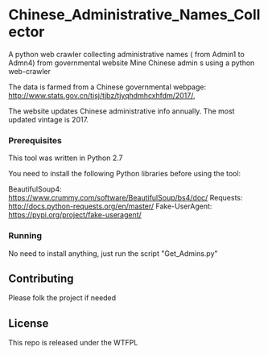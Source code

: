 # Chinese_Administrative_Names_Collector
A python web crawler collecting administrative names ( from Admin1  to Admn4) from governmental website
Mine Chinese admin s using a python web-crawler

The data is farmed from a Chinese governmental webpage: http://www.stats.gov.cn/tjsj/tjbz/tjyqhdmhcxhfdm/2017/, 

The website updates Chinese administrative info annually. The most updated vintage is 2017.

### Prerequisites

This tool was written in Python 2.7 

You need to install the following Python libraries before using the tool:

BeautifulSoup4: https://www.crummy.com/software/BeautifulSoup/bs4/doc/
Requests: http://docs.python-requests.org/en/master/
Fake-UserAgent: https://pypi.org/project/fake-useragent/

### Running

No need to install anything, just run the script "Get_Admins.py"


## Contributing

Please folk the project if needed

## License

This repo is released under the WTFPL 
